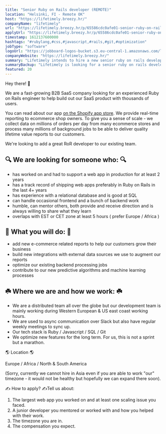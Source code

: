 ```yaml
---
title: "Senior Ruby on Rails developer (REMOTE)"
location: "Helsinki, FI - Remote OK"
host: "https://lifetimely.breezy.hr/"
companyName: "lifetimely"
url: "https://lifetimely.breezy.hr/p/65586cdc0afe01-senior-ruby-on-rails-developer-remote"
applyUrl: "https://lifetimely.breezy.hr/p/65586cdc0afe01-senior-ruby-on-rails-developer-remote/apply"
timestamp: 1612137600000
hashtags: "#rubylang,#css,#javascript,#rails,#git,#optimization"
jobType: "software"
logoUrl: "https://jobboard-logos-bucket.s3.eu-central-1.amazonaws.com/lifetimely"
companyWebsite: "https://lifetimely.breezy.hr/"
summary: "Lifetimely intends to hire a new senior ruby on rails developer. If you have has experience with a relational database and is good at SQL, consider applying."
summaryBackup: "Lifetimely is looking for a senior ruby on rails developer that has experience in: #rubylang, #css, #javascript."
featured: 20
---
```


Hey there! 👋

We are a fast-growing B2B SaaS company looking for an experienced Ruby on Rails engineer to help build out our SaaS product with thousands of users.

You can read about our app [on the Shopify app store](https://apps.shopify.com/lifetimely-lifetime-value-and-profit-analytics/reviews?page=2). We provide real-time reporting to ecommerce shop owners. To give you a sense of scale - we collect data on millions of orders per day from many ecommerce stores and process many millions of background jobs to be able to deliver quality lifetime value reports to our customers.

We're looking to add a great RoR developer to our existing team.

## 🔍 We are looking for someone who: 🔍

*   has worked on and had to support a web app in production for at least 2 years
*   has a track record of shipping web apps preferably in Ruby on Rails in the last 4+ years
*   has experience with a relational database and is good at SQL
*   can handle occasional frontend and a bunch of backend work
*   humble, can mentor others, both provide and receive direction and is always willing to share what they learn
*   overlaps with EST or CET zone at least 5 hours ( prefer Europe / Africa )

## 🔨 What you will do: 🔨

*   add new e-commerce related reports to help our customers grow their business
*   build new integrations with external data sources we use to augment our reports
*   optimize our existing backend processing jobs
*   contribute to our new predictive algorithms and machine learning processes

## ☘️ Where we are and how we work: ☘️

*   We are a distributed team all over the globe but our development team is mainly working during Western European & US east coast working hours.
*   We are used to async communication over Slack but also have regular weekly meetings to sync up.
*   Our tech stack is Ruby / Javascript / SQL / Git
*   We optimize new features for the long term. For us, this is not a sprint but a marathon.

🌎 Location 🌎

Europe / Africa / North & South America

(Sorry, currently we cannot hire in Asia even if you are able to work "our" timezone - it would not be healthy but hopefully we can expand there soon).

✍ How to apply? ✍Tell us about:

1.  The largest web app you worked on and at least one scaling issue you faced.
2.  A junior developer you mentored or worked with and how you helped with their work.
3.  The timezone you are in.
4.  The compensation you expect.

